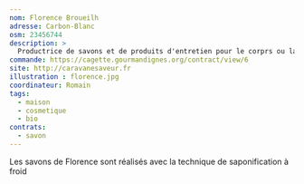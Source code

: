 ```yaml
---
nom: Florence Broueilh
adresse: Carbon-Blanc
osm: 23456744
description: >
  Productrice de savons et de produits d'entretien pour le corprs ou la maison
commande: https://cagette.gourmandignes.org/contract/view/6
site: http://caravanesaveur.fr
illustration : florence.jpg
coordinateur: Romain
tags:
  - maison
  - cosmetique
  - bio
contrats: 
  - savon
---
```

Les savons de Florence sont réalisés avec la technique de saponification à froid
